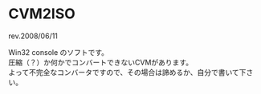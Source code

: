 # CVM2ISO
rev.2008/06/11  
  
Win32 console のソフトです。  
圧縮（？）か何かでコンバートできないCVMがあります。  
よって不完全なコンバータですので、その場合は諦めるか、自分で書いて下さい。  
